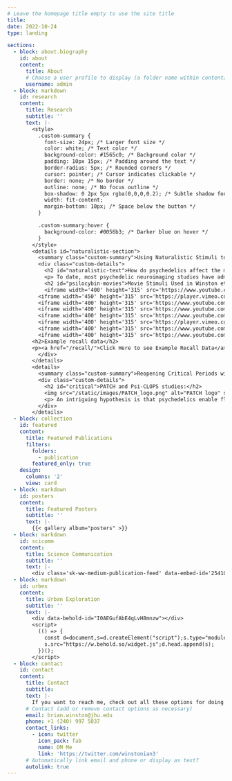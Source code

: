 ```yaml
---
# Leave the homepage title empty to use the site title
title:
date: 2022-10-24
type: landing

sections:
  - block: about.biography
    id: about
    content:
      title: About
      # Choose a user profile to display (a folder name within content/authors/)
      username: admin
  - block: markdown
    id: research
    content:
      title: Research
      subtitle: ''
      text: |-
        <style>
          .custom-summary {
            font-size: 24px; /* Larger font size */
            color: white; /* Text color */
            background-color: #1565c0; /* Background color */
            padding: 10px 15px; /* Padding around the text */
            border-radius: 5px; /* Rounded corners */
            cursor: pointer; /* Cursor indicates clickable */
            border: none; /* No border */
            outline: none; /* No focus outline */
            box-shadow: 0 2px 5px rgba(0,0,0,0.2); /* Subtle shadow for depth */
            width: fit-content;
            margin-bottom: 10px; /* Space below the button */
          }

          .custom-summary:hover {
            background-color: #0056b3; /* Darker blue on hover */
          }
        </style>
        <details id="naturalistic-section">
          <summary class="custom-summary">Using Naturalistic Stimuli to Probe the Cognitive and Neural Effects of Psychedelics</summary>
          <div class="custom-details">
            <h2 id="naturalistic-text">How do psychedelics affect the mind and brain in real-world scenarios?</h2>
            <p> To date, most psychedelic neuroimaging studies have administered drugs to people lying down with their eyes closed. Using these data, the field has built theories and models for how psychedelics alter thoughts, behavior, and brain activity with the assumption that these models will generalize across contexts. During most of waking life, however, people have their eyes open, they process information, interact with other people, and solve problems. Anecdotally, psychedelic effects are different in these states, but the field has not yet characterized how. I record people’s brain activity while they watch movies. Movies simulate many features of real life such as movement through space, social interaction, emotional changes, and narrative structure. These data allow us to probe how psychedelics modulate perception, emotional responses, memory, causal judgment, and much more. </p>
            <h2 id="psilocybin-movies">Movie Stimuli Used in Winston et. al, 2025 (in prep):</h2>
            <iframe width='400' height='315' src='https://www.youtube.com/embed/hSqfxILsKRk' frameborder='0' allow='accelerometer; autoplay; clipboard-write; encrypted-media; gyroscope; picture-in-picture' allowfullscreen></iframe>
          <iframe width='450' height='315' src='https://player.vimeo.com/video/124807425?h=69f52cad4d&title=0&byline=0&portrait=0' frameborder='0' allow='accelerometer; autoplay; clipboard-write; encrypted-media; gyroscope; picture-in-picture' allowfullscreen></iframe>
          <iframe width='400' height='315' src='https://www.youtube.com/embed/LIsDtHTklrE' frameborder='0' allow='accelerometer; autoplay; clipboard-write; encrypted-media; gyroscope; picture-in-picture' allowfullscreen></iframe>
          <iframe width='400' height='315' src='https://www.youtube.com/embed/NBVCIgfyciA' frameborder='0' allow='accelerometer; autoplay; clipboard-write; encrypted-media; gyroscope; picture-in-picture' allowfullscreen></iframe>
          <iframe width='400' height='315' src='https://www.youtube.com/embed/XrqSF2OOz_M' frameborder='0' allow='accelerometer; autoplay; clipboard-write; encrypted-media; gyroscope; picture-in-picture' allowfullscreen></iframe>
          <iframe width='400' height='315' src='https://player.vimeo.com/video/270992364?h=15b4603141' frameborder='0' allow='accelerometer; autoplay; clipboard-write; encrypted-media; gyroscope; picture-in-picture' allowfullscreen></iframe>
          <iframe width='400' height='315' src='https://www.youtube.com/embed/yHXLFk8p9WU' frameborder='0' allow='accelerometer; autoplay; clipboard-write; encrypted-media; gyroscope; picture-in-picture' allowfullscreen></iframe>
          <iframe width='400' height='315' src='https://www.youtube.com/embed/VSR88ULkxIY' frameborder='0' allow='accelerometer; autoplay; clipboard-write; encrypted-media; gyroscope; picture-in-picture' allowfullscreen></iframe>    
        <h2>Example recall data</h2>
        <p><a href="/recall/">Click Here to see Example Recall Data</a></p>
          </div>
        </details>
        <details>
          <summary class="custom-summary">Reopening Critical Periods with Psychedelics</summary>
          <div class="custom-details">
            <h2 id="critical">PATCH and Psi-CLOPS studies:</h2>
            <img src="/static/images/PATCH_logo.png" alt="PATCH logo" style="max-width:150px; margin-bottom: 10px;" />
            <p> An intriguing hypothesis is that psychedelics enable flexible and durable behavioral changes by transiently increasing the malleability of neural circuits. I received a 2025 Discovery Award to conduct the first-ever human study that will measure the effects of psychedelics on neuroplasticity: PATCH - Psilocybin for Amblyopia, Targeting Critical periods in Humans. Stay tuned for more! </p>
          </div>
        </details>
  - block: collection
    id: featured
    content:
      title: Featured Publications
      filters:
        folders:
          - publication
        featured_only: true
    design:
      columns: '2'
      view: card
  - block: markdown
    id: posters
    content:
      title: Featured Posters
      subtitle: ''
      text: |-
        {{< gallery album="posters" >}}
  - block: markdown
    id: scicomm
    content:
      title: Science Communication
      subtitle: ''
      text: |-
        <div class='sk-ww-medium-publication-feed' data-embed-id='25410619'></div><script src='https://widgets.sociablekit.com/medium-publication-feed/widget.js' async defer></script>
  - block: markdown
    id: urbex
    content:
      title: Urban Exploration
      subtitle: ''
      text: |-
        <div data-behold-id="I0AEGufAbE4qLvH8mnzw"></div>
        <script>
          (() => {
            const d=document,s=d.createElement("script");s.type="module";
            s.src="https://w.behold.so/widget.js";d.head.append(s);
          })();
        </script>
  - block: contact
    id: contact
    content:
      title: Contact
      subtitle:
      text: |-
        If you want to reach me, check out all these options for doing that:
      # Contact (add or remove contact options as necessary)
      email: brian.winston@jhu.edu  
      phone: +1 (240) 997 5037
      contact_links:
        - icon: twitter
          icon_pack: fab
          name: DM Me
          link: 'https://twitter.com/winstonian3'
      # Automatically link email and phone or display as text?
      autolink: true
---
```

